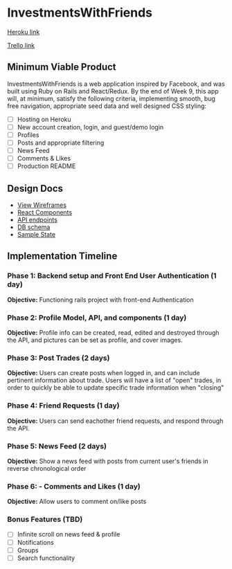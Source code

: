 # InvestmentsWithFriends

[Heroku link][heroku]

[Trello link][trello]

[heroku]: http://www.herokuapp.com
[trello]: https://trello.com

## Minimum Viable Product

InvestmentsWithFriends is a web application inspired by Facebook, and was built
using Ruby on Rails and React/Redux. By the end of Week 9, this app will, at
minimum, satisfy the following criteria, implementing smooth, bug free
navigation, appropriate seed data and well designed CSS styling:

- [ ] Hosting on Heroku
- [ ] New account creation, login, and guest/demo login
- [ ] Profiles
- [ ] Posts and appropriate filtering
- [ ] News Feed
- [ ] Comments & Likes
- [ ] Production README

## Design Docs
* [View Wireframes][wireframes]
* [React Components][components]
* [API endpoints][api-endpoints]
* [DB schema][schema]
* [Sample State][sample-state]

[wireframes]: ./wireframes
[components]: ./component-hierarchy.md
[sample-state]: ./sample-state.md
[api-endpoints]: ./api-endpoints.md
[schema]: ./schema.md

## Implementation Timeline

### Phase 1: Backend setup and Front End User Authentication (1 day)

**Objective:** Functioning rails project with front-end Authentication

### Phase 2: Profile Model, API, and components (1 day)

**Objective:** Profile info can be created, read, edited and destroyed through
the API, and pictures can be set as profile, and cover images.

### Phase 3: Post Trades (2 days)

**Objective:** Users can create posts when logged in, and can include pertinent
information about trade. Users will have a list of "open" trades, in order to
quickly be able to update specific trade information when "closing"

### Phase 4: Friend Requests (1 day)

**Objective:** Users can send eachother friend requests, and respond through the
API.

### Phase 5: News Feed (2 days)

**Objective:** Show a news feed with posts from current user's friends in
reverse chronological order

### Phase 6: - Comments and Likes (1 day)

**Objective:** Allow users to comment on/like posts

### Bonus Features (TBD)
- [ ] Infinite scroll on news feed & profile
- [ ] Notifications
- [ ] Groups
- [ ] Search functionality
